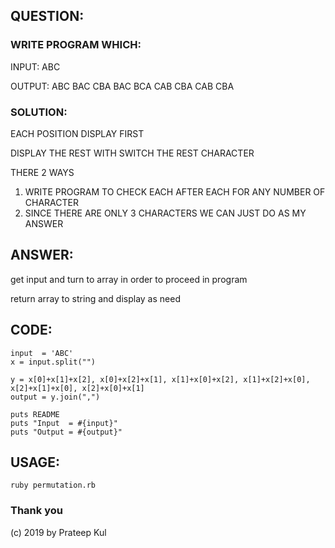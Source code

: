 ##  QUESTION: 
###  WRITE PROGRAM WHICH:    

INPUT: ABC

OUTPUT: ABC BAC CBA BAC BCA CAB CBA CAB CBA

###  SOLUTION: 
  EACH POSITION DISPLAY FIRST

   DISPLAY THE REST WITH SWITCH THE REST CHARACTER

   THERE 2 WAYS
   1. WRITE PROGRAM TO CHECK EACH AFTER EACH FOR ANY NUMBER OF CHARACTER 
   2. SINCE THERE ARE ONLY 3 CHARACTERS WE CAN JUST DO AS MY ANSWER

##  ANSWER:  
 get input and turn to array in order to proceed in program

 return array to string and display as need

##  CODE:
~~~
input  = 'ABC'
x = input.split("")

y = x[0]+x[1]+x[2], x[0]+x[2]+x[1], x[1]+x[0]+x[2], x[1]+x[2]+x[0], x[2]+x[1]+x[0], x[2]+x[0]+x[1] 
output = y.join(",")

puts README
puts "Input  = #{input}"  
puts "Output = #{output}"
~~~

##  USAGE:
~~~
ruby permutation.rb
~~~

###  Thank you

(c) 2019 by Prateep Kul
